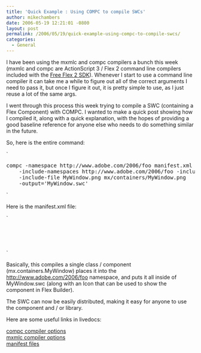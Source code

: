 ```yaml
---
title: 'Quick Example : Using COMPC to compile SWCs'
author: mikechambers
date: 2006-05-19 12:21:01 -0800
layout: post
permalink: /2006/05/19/quick-example-using-compc-to-compile-swcs/
categories:
  - General
---
```



I have been using the mxmlc and compc compilers a bunch this week (mxmlc and compc are ActionScript 3 / Flex 2 command line compilers included with the [Free Flex 2 SDK][1]). Whenever I start to use a command line compiler it can take me a while to figure out all of the correct arguments I need to pass it, but once I figure it out, it is pretty simple to use, as I just reuse a lot of the same args.

I went through this process this week trying to compile a SWC (containing a Flex Component) with COMPC. I wanted to make a quick post showing how I compiled it, along with a quick explanation, with the hopes of providing a good baseline reference for anyone else who needs to do something similar in the future.  
<!--more-->

  
So, here is the entire command:

`
<pre>compc -namespace http://www.adobe.com/2006/foo manifest.xml -source-path .
	-include-namespaces http://www.adobe.com/2006/foo -include-classes mx.containers.MyWindow
	-include-file MyWindow.png mx/containers/MyWindow.png 
	-output='MyWindow.swc'</pre>
<p>`

Here is the manifest.xml file:

`
<pre><?xml version="1.0"?>
<componentPackage>
	<component id="MyWindow" class="mx.containers.MyWindow"/>
</componentPackage></pre>
<p>`

Basically, this compiles a single class / component (mx.containers.MyWindow) places it into the http://www.adobe.com/2006/foo namespace, and puts it all inside of MyWindow.swc (along with an Icon that can be used to show the component in Flex Builder).

The SWC can now be easily distributed, making it easy for anyone to use the component and / or library.

Here are some useful links in livedocs:

[compc compiler options][2]  
[mxmlc compiler options][3]  
[manifest files][4]

 [1]: http://www.adobe.com/go/labs_flex2_downloads
 [2]: http://livedocs.macromedia.com/labs/1/flex20beta3/00001854.html#157219
 [3]: http://livedocs.macromedia.com/labs/1/flex20beta3/00001846.html#157203
 [4]: http://livedocs.adobe.com/flex/3/html/help.html?content=compilers_31.html